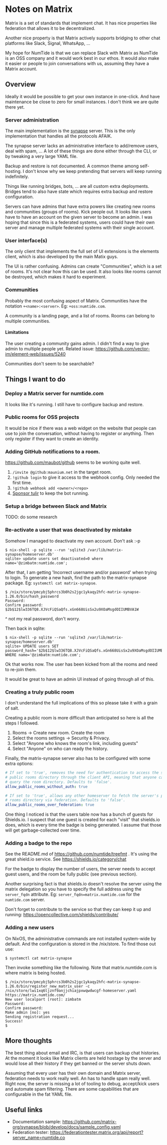 # Notes on Matrix

Matrix is a set of standards that implement chat. It has nice properties like
federation that allows it to be decentralized.

Another nice property is that Matrix actively supports bridging to other chat
platforms like Slack, Signal, WhatsApp, ...

My hope for NumTide is that we can replace Slack with Matrix as NumTide is an
OSS company and it would work best in our ethos. It would also make it easier
or people to join conversations with us, assuming they have a Matrix account.

## Overview

Ideally it would be possible to get your own instance in one-click. And have
maintenance be close to zero for small instances. I don't think we are quite
there yet.

### Server administration

The main implementation is the
[synapse](https://github.com/matrix-org/synapse/) server. This is the only
implementation that handles all the protocols AFAIK.

The synapse server lacks an administrative interface to add/remove users, deal
with spam, ... A lot of these things are done either through the CLI, or by
tweaking a very large YAML file.

Backup and restore is not documented. A common theme among self-hosting. I
don't know why we keep pretending that servers will keep running
indefinitely.

Things like running bridges, bots, ... are all custom extra deployments.
Bridges tend to also have state which requires extra backup and restore
configuration.

Servers can have admins that have extra powers like creating new rooms and
communities (groups of rooms). Kick people out. It looks like users have to
have an account on the given server to become an admin. I was hoping that
since this is a federated systems, users could have their own server and
manage multiple federated systems with their single account.

### User interface(s)

The only client that implements the full set of UI extensions is the elements
client, which is also developed by the main Matix guys.

The UI is rather confusing. Admins can create "Communities", which is a set of
rooms. It's not clear how this can be used. It also looks like rooms cannot be
destroyed, which makes it hard to experiment.

### Communities

Probably the most confusing aspect of Matrix. Communities have the notation `+<name>:<server>`. Eg: `+oss:numtide.com`.

A community is a landing page, and a list of rooms. Rooms can belong to multiple communities.

#### Limitations

The user creating a community gains admin. I didn't find a way to give admin to multiple people yet. Related issue: https://github.com/vector-im/element-web/issues/5240

Communities don't seem to be searchable?

## Things I want to do

### Deploy a Matrix server for numtide.com

It looks like it's running. I still have to configure backup and restore.

### Public rooms for OSS projects

It would be nice if there was a web widget on the website that people can use
to join the conversation, without having to register or anything. Then only
register if they want to create an identity.

### Adding GitHub notifications to a room.

https://github.com/maubot/github seems to be working quite well.

1. `/invite @github:maunium.net` in the target room.
2. `!github login` to give it access to the webhook config. Only needed the
   first time.
3. `!github webhook add <owner>/<repo>`
4. [Sponsor tulir](https://github.com/sponsors/tulir) to keep the bot running.

### Setup a bridge between Slack and Matrix

TODO: do some research

### Re-activate a user that was deactivated by mistake

Somehow I managed to deactivate my own account. Don't ask :-p

```console
$ nix-shell -p sqlite --run 'sqlite3 /var/lib/matrix-synapse/homeserver.db'
sqlite> update users set deactivated=0 where name='@zimbatm:numtide.com';
```

After that, I am getting 'Incorrect username and/or password' when trying to
login. To generate a new hash, find the path to the matrix-synapse package.
Eg: `systemctl cat matrix-synapse`.

```console
$ /nix/store/pmcybj5phrcs3b0h2s2jgc1ykaqy2hfc-matrix-synapse-1.26.0/bin/hash_password
Password:
Confirm password:
$2b$12$lw336TQ8.XJVcFiQSaQfs.xGn668UisSx2u9XOaMsgdOIIUMBVA1W
```
^ not my real password, don't worry.

Then back in sqlite:
```console
$ nix-shell -p sqlite --run 'sqlite3 /var/lib/matrix-synapse/homeserver.db'
sqlite> UPDATE users SET password_hash='$2b$12$lw336TQ8.XJVcFiQSaQfs.xGn668UisSx2u9XOaMsgdOIIUMBVA1W' WHERE name='@zimbatm:numtide.com';
```

Ok that works now. The user has been kicked from all the rooms and need to
re-join them.

It would be great to have an admin UI instead of going through all of this.

### Creating a truly public room

I don't understand the full implications of this so please take it with a
grain of salt.

Creating a public room is more difficult than anticipated so here is all the
steps I followed.

1. Rooms -> Create new room. Create the room
2. Select the rooms settings -> Security & Privacy.
  1. Select "Anyone who knows the room's link, including guests"
  2. Select "Anyone" on who can ready the history.

Finally, the matrix-synapse server also has to be configured with some extra
options:

```yaml
# If set to 'true', removes the need for authentication to access the server's
# public rooms directory through the client API, meaning that anyone can
# query the room directory. Defaults to 'false'.
allow_public_rooms_without_auth: true

# If set to 'true', allows any other homeserver to fetch the server's public
# rooms directory via federation. Defaults to 'false'.
allow_public_rooms_over_federation: true
```

One thing I noticed is that the users table now has a bunch of guests for
Shields.io. I suspect that one guest is created for each "visit" that
shields.io does, which is every time the badge is being generated. I assume
that those will get garbage-collected over time.

### Adding a badge to the repo

See the README.md of https://github.com/numtide/treefmt . It's using the great
shield.io service. See https://shields.io/category/chat

For the badge to display the number of users, the server needs to accept guest
users, and the room be fully public (see previous section).

Another surprising fact is that shields.io doesn't resolve the server using
the matrix delegation so you have to specify the full address using the
`server_fqdn` attribute. Eg: `server_fqdn=matrix.numtide.com` for the
`numtide.com` server.

Don't forget to contribute to the service so that they can keep it up and
running: https://opencollective.com/shields/contribute/

### Adding a new users

On NixOS, the administrative commands are not installed system-wide by default. And the configuration is stored in the /nix/store.
To find those out use:
```console
$ systemctl cat matrix-synapse
```

Then invoke something like the following. Note that matrix.numtide.com is where matrix is being hosted.
```console
$ /nix/store/pmcybj5phrcs3b0h2s2jgc1ykaqy2hfc-matrix-synapse-1.26.0/bin/register_new_matrix_user -c /nix/store/lwi1xq6ljznf9anjjchiajpxwqwdwcgf-homeserver.yaml https://matrix.numtide.com/
New user localpart [root]: zimbatm
Password: 
Confirm password: 
Make admin [no]: yes
Sending registration request...
Success!
$ 
```

## More thoughts

The best thing about email and IRC, is that users can backup chat histories.
At the moment it looks like Matrix clients are held hostage by the server and
would lose all their history if they get banned or the server shuts down.

Assuming that every user has their own domain and Matrix server, federation
needs to work really well. An has to handle spam really well. Right now, the
server is missing a lot of tooling to debug, accept/kick users and automate
spam filtering. There are some capabilities that are configurable in the fat
YAML file.

## Useful links

* Documentation sample: https://github.com/matrix-org/synapse/blob/develop/docs/sample_config.yaml
* Federation tester: https://federationtester.matrix.org/api/report?server_name=numtide.co
